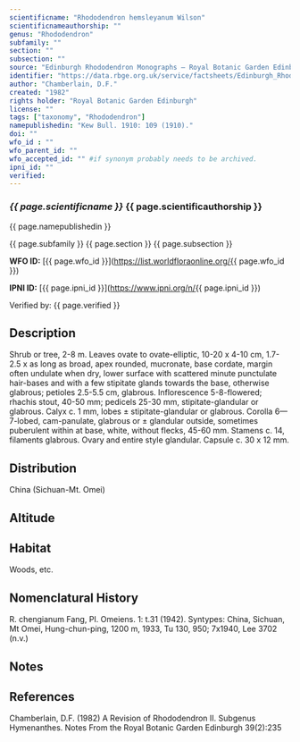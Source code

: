 ```yaml
---
scientificname: "Rhododendron hemsleyanum Wilson"
scientificnameauthorship: ""
genus: "Rhododendron"
subfamily: ""
section: ""
subsection: ""
source: "Edinburgh Rhododendron Monographs – Royal Botanic Garden Edinburgh"
identifier: "https://data.rbge.org.uk/service/factsheets/Edinburgh_Rhododendron_Monographs.xhtml"
author: "Chamberlain, D.F."
created: "1982"
rights holder: "Royal Botanic Garden Edinburgh"
license: ""
tags: ["taxonomy", "Rhododendron"]
namepublishedin: "Kew Bull. 1910: 109 (1910)."
doi: ""
wfo_id : ""
wfo_parent_id: ""
wfo_accepted_id: "" #if synonym probably needs to be archived.                      
ipni_id: ""
verified:
---
```

### _{{ page.scientificname }}_ {{ page.scientificauthorship }}
 {{ page.namepublishedin }}

{{ page.subfamily }} {{ page.section }} {{ page.subsection }}

**WFO ID:** [{{ page.wfo_id }}](https://list.worldfloraonline.org/{{ page.wfo_id }})

**IPNI ID:** [{{ page.ipni_id }}](https://www.ipni.org/n/{{ page.ipni_id }})

Verified by: {{ page.verified }}



## Description
Shrub or tree, 2-8 m. Leaves ovate to ovate-elliptic, 10-20 x 4-10 cm, 1.7-2.5 x as long as broad, apex rounded, mucronate, base cordate, margin often undulate when dry, lower surface with scattered minute punctulate hair-bases and with a few stipitate glands towards the base, otherwise glabrous; petioles 2.5-5.5 cm, glabrous. Inflorescence 5-8-flowered; rhachis stout, 40-50 mm; pedicels 25-30 mm, stipitate-glandular or glabrous. Calyx c. 1 mm, lobes ± stipitate-glandular or glabrous. Corolla 6—7-lobed, cam-panulate, glabrous or ± glandular outside, sometimes puberulent within at base, white, without flecks, 45-60 mm. Stamens c. 14, filaments glabrous. Ovary and entire style glandular. Capsule c. 30 x 12 mm.

## Distribution
China (Sichuan-Mt. Omei)

## Altitude


## Habitat
Woods, etc.

## Nomenclatural History
R. chengianum Fang, PI. Omeiens. 1: t.31 (1942). Syntypes: China, Sichuan, Mt Omei, Hung-chun-ping, 1200 m, 1933, Tu 130, 950; 7x1940, Lee 3702 (n.v.)
                       
## Notes


## References

Chamberlain, D.F. (1982) A Revision of Rhododendron II. Subgenus Hymenanthes. Notes From the Royal Botanic Garden Edinburgh 39(2):235
